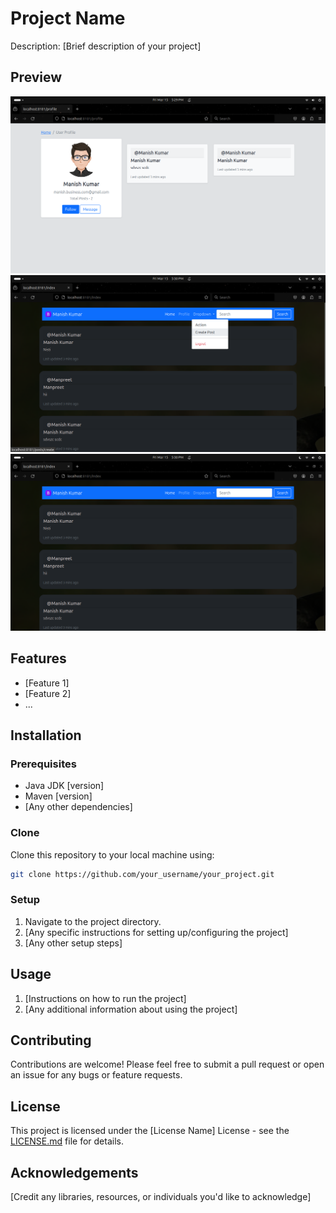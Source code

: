 
# Project Name

Description: [Brief description of your project]

## Preview

![Screenshot 1](preview-img-vdo/ss1.png)
![Screenshot 2](preview-img-vdo/ss2.png)
![Screenshot 3](preview-img-vdo/ss3.png)

## Features

- [Feature 1]
- [Feature 2]
- ...

## Installation

### Prerequisites

- Java JDK [version]
- Maven [version]
- [Any other dependencies]

### Clone

Clone this repository to your local machine using:

```bash
git clone https://github.com/your_username/your_project.git
```

### Setup

1. Navigate to the project directory.
2. [Any specific instructions for setting up/configuring the project]
3. [Any other setup steps]

## Usage

1. [Instructions on how to run the project]
2. [Any additional information about using the project]

## Contributing

Contributions are welcome! Please feel free to submit a pull request or open an issue for any bugs or feature requests.

## License

This project is licensed under the [License Name] License - see the [LICENSE.md](LICENSE.md) file for details.

## Acknowledgements

[Credit any libraries, resources, or individuals you'd like to acknowledge]
